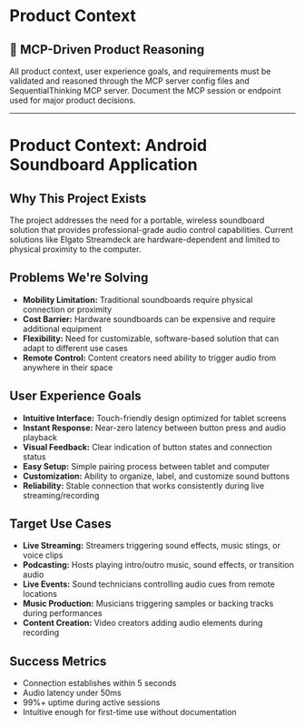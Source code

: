 # Product Context

## 🚦 MCP-Driven Product Reasoning

All product context, user experience goals, and requirements must be validated and reasoned through the MCP server config files and SequentialThinking MCP server. Document the MCP session or endpoint used for major product decisions.

---

# Product Context: Android Soundboard Application

## Why This Project Exists
The project addresses the need for a portable, wireless soundboard solution that provides professional-grade audio control capabilities. Current solutions like Elgato Streamdeck are hardware-dependent and limited to physical proximity to the computer.

## Problems We're Solving
- **Mobility Limitation:** Traditional soundboards require physical connection or proximity
- **Cost Barrier:** Hardware soundboards can be expensive and require additional equipment
- **Flexibility:** Need for customizable, software-based solution that can adapt to different use cases
- **Remote Control:** Content creators need ability to trigger audio from anywhere in their space

## User Experience Goals
- **Intuitive Interface:** Touch-friendly design optimized for tablet screens
- **Instant Response:** Near-zero latency between button press and audio playback
- **Visual Feedback:** Clear indication of button states and connection status
- **Easy Setup:** Simple pairing process between tablet and computer
- **Customization:** Ability to organize, label, and customize sound buttons
- **Reliability:** Stable connection that works consistently during live streaming/recording

## Target Use Cases
- **Live Streaming:** Streamers triggering sound effects, music stings, or voice clips
- **Podcasting:** Hosts playing intro/outro music, sound effects, or transition audio
- **Live Events:** Sound technicians controlling audio cues from remote locations
- **Music Production:** Musicians triggering samples or backing tracks during performances
- **Content Creation:** Video creators adding audio elements during recording

## Success Metrics
- Connection establishes within 5 seconds
- Audio latency under 50ms
- 99%+ uptime during active sessions
- Intuitive enough for first-time use without documentation 